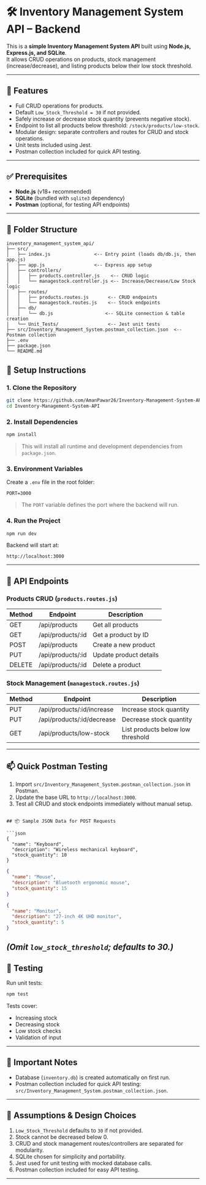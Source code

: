 
# 🛠️ Inventory Management System API – Backend

This is a **simple Inventory Management System API** built using **Node.js, Express.js, and SQLite**.  
It allows CRUD operations on products, stock management (increase/decrease), and listing products below their low stock threshold.

---

## 🚀 Features

- Full CRUD operations for products.
- Default `Low_Stock_Threshold = 30` if not provided.
- Safely increase or decrease stock quantity (prevents negative stock).
- Endpoint to list all products below threshold: `/stock/products/low-stock`.
- Modular design: separate controllers and routes for CRUD and stock operations.
- Unit tests included using Jest.
- Postman collection included for quick API testing.

---

## ✅ Prerequisites

- **Node.js** (v18+ recommended)
- **SQLite** (bundled with `sqlite3` dependency)
- **Postman** (optional, for testing API endpoints)

---

## 📁 Folder Structure

```
inventory_management_system_api/
├── src/
│   ├── index.js                <-- Entry point (loads db/db.js, then app.js)
│   ├── app.js                  <-- Express app setup
│   ├── controllers/
│   │   ├── products.controller.js    <-- CRUD logic
│   │   └── managestock.controller.js <-- Increase/Decrease/Low Stock logic
│   ├── routes/
│   │   ├── products.routes.js       <-- CRUD endpoints
│   │   └── managestock.routes.js    <-- Stock endpoints
│   ├── db/
│   │   └── db.js                   <-- SQLite connection & table creation
│   └── Unit_Tests/                  <-- Jest unit tests
├── src/Inventory_Management_System.postman_collection.json  <-- Postman collection
├── .env
├── package.json
└── README.md
```

## 🔧 Setup Instructions

### 1. Clone the Repository

```bash
git clone https://github.com/AmanPawar26/Inventory-Management-System-API.git
cd Inventory-Management-System-API
````

### 2. Install Dependencies

```bash
npm install
```

> This will install all runtime and development dependencies from `package.json`.

### 3. Environment Variables

Create a `.env` file in the root folder:

```
PORT=3000
```

> The `PORT` variable defines the port where the backend will run.

### 4. Run the Project

```bash
npm run dev
```

Backend will start at:

```
http://localhost:3000
```

---

## 🔗 API Endpoints

### Products CRUD (`products.routes.js`)

| Method | Endpoint          | Description            |
| ------ | ----------------- | ---------------------- |
| GET    | /api/products     | Get all products       |
| GET    | /api/products/:id | Get a product by ID    |
| POST   | /api/products     | Create a new product   |
| PUT    | /api/products/:id | Update product details |
| DELETE | /api/products/:id | Delete a product       |

### Stock Management (`managestock.routes.js`)

| Method | Endpoint                   | Description                       |
| ------ | -------------------------- | --------------------------------- |
| PUT    | /api/products/:id/increase | Increase stock quantity           |
| PUT    | /api/products/:id/decrease | Decrease stock quantity           |
| GET    | /api/products/low-stock    | List products below low threshold |

---

## 📫 Quick Postman Testing

1. Import `src/Inventory_Management_System.postman_collection.json` in Postman.
2. Update the base URL to `http://localhost:3000`.
3. Test all CRUD and stock endpoints immediately without manual setup.

```

## 📦 Sample JSON Data for POST Requests

```json
{
  "name": "Keyboard",
  "description": "Wireless mechanical keyboard",
  "stock_quantity": 10
}
```

```json
{
  "name": "Mouse",
  "description": "Bluetooth ergonomic mouse",
  "stock_quantity": 15
}
```

```json
{
  "name": "Monitor",
  "description": "27-inch 4K UHD monitor",
  "stock_quantity": 5
}
```

*(Omit `low_stock_threshold`; defaults to 30.)*
---

## 🧪 Testing

Run unit tests:

```bash
npm test
```

Tests cover:

* Increasing stock
* Decreasing stock
* Low stock checks
* Validation of input

---

## 🔐 Important Notes

* Database (`inventory.db`) is created automatically on first run.
* Postman collection included for quick API testing: `src/Inventory_Management_System.postman_collection.json`.

---

## 📌 Assumptions & Design Choices

1. `Low_Stock_Threshold` defaults to `30` if not provided.
2. Stock cannot be decreased below 0.
3. CRUD and stock management routes/controllers are separated for modularity.
4. SQLite chosen for simplicity and portability.
5. Jest used for unit testing with mocked database calls.
6. Postman collection included for easy API testing.

---

